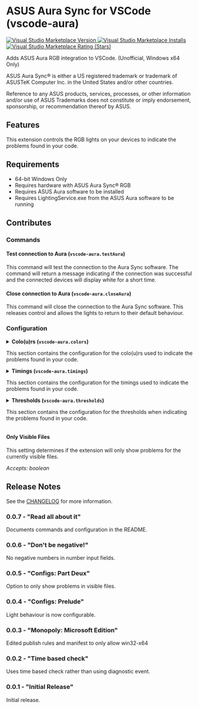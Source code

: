 # ASUS Aura Sync for VSCode (vscode-aura)

[![Visual Studio Marketplace Version](https://img.shields.io/visual-studio-marketplace/v/obfuscatedgenerated.vscode-aura) ![Visual Studio Marketplace Installs](https://img.shields.io/visual-studio-marketplace/d/obfuscatedgenerated.vscode-aura?label=installs) ![Visual Studio Marketplace Rating (Stars)](https://img.shields.io/visual-studio-marketplace/stars/obfuscatedgenerated.vscode-aura)](https://marketplace.visualstudio.com/items?itemName=obfuscatedgenerated.vscode-aura)


Adds ASUS Aura RGB integration to VSCode. (Unofficial, Windows x64 Only)

ASUS Aura Sync® is either a US registered trademark or trademark of ASUSTeK Computer Inc. in the United States and/or other countries.

Reference to any ASUS products, services, processes, or other information and/or use of ASUS Trademarks does not constitute or imply endorsement, sponsorship, or recommendation thereof by ASUS.

## Features

This extension controls the RGB lights on your devices to indicate the problems found in your code.

## Requirements

- 64-bit Windows Only
- Requires hardware with ASUS Aura Sync® RGB
- Requires ASUS Aura software to be installed
- Requires LightingService.exe from the ASUS Aura software to be running

## Contributes

### Commands

#### Test connection to Aura (`vscode-aura.testAura`)

This command will test the connection to the Aura Sync software. The command will return a message indicating if the connection was successful and the connected devices will display white for a short time.

#### Close connection to Aura (`vscode-aura.closeAura`)

This command will close the connection to the Aura Sync software. This releases control and allows the lights to return to their default behaviour.

### Configuration

<details>
<summary><h4 style="display:inline">Colo(u)rs (<code>vscode-aura.colors</code>)</h4>

This section contains the configuration for the colo(u)rs used to indicate the problems found in your code.
</summary>

##### Colors > Info (`vscode-aura.colors.info`)

This is the colo(u)r used to indicate an info problem.

*Accepts: hex color string*


##### Colors > Warning (`vscode-aura.colors.warning`)

This is the colo(u)r used to indicate an info problem.

*Accepts: hex color string*

##### Colors > Error (`vscode-aura.colors.error`)

This is the colo(u)r used to indicate an info problem.

*Accepts: hex color string*
</details>


<details>
<summary>
<h4 style="display:inline">Timings (<code>vscode-aura.timings</code>)</h4>

This section contains the configuration for the timings used to indicate the problems found in your code.
</summary>

##### Timings > Update Interval (`vscode-aura.timings.updateInterval`)

This is the length in milliseconds to update the problem count.

*Accepts: number >= 0*


##### Timings > Info Blink (`vscode-aura.timings.infoBlink`)

This is the length in milliseconds for each blink when showing info problems.

*Accepts: number >= 0*


##### Timings > Info Hold (`vscode-aura.timings.infoHold`)

This is the length in milliseconds to hold the light when showing info problems over the high threshold.

*Accepts: number >= 0*


##### Timings > Warning Blink (`vscode-aura.timings.warningBlink`)

This is the length in milliseconds for each blink when showing warning problems.

*Accepts: number >= 0*


##### Timings > Warning Hold (`vscode-aura.timings.warningHold`)

This is the length in milliseconds to hold the light when showing warning problems over the high threshold.

*Accepts: number >= 0*


##### Timings > Error Blink (`vscode-aura.timings.errorBlink`)

This is the length in milliseconds for each blink when showing error problems.

*Accepts: number >= 0*


##### Timings > Error Hold (`vscode-aura.timings.errorHold`)

This is the length in milliseconds to hold the light when showing error problems over the high threshold.

*Accepts: number >= 0*
</details>


<details>
<summary>
<h4 style="display:inline">Thresholds (<code>vscode-aura.thresholds</code>)</h4>

This section contains the configuration for the thresholds when indicating the problems found in your code.
</summary>

##### Thresholds > Info Minimum (`vscode-aura.thresholds.infoMinimum`)

This is the minimum number of info problems needed to start blinking.

*Accepts: number >= 1*


##### Thresholds > Info Maximum (`vscode-aura.thresholds.infoMaximum`)

This is the maximum number of info problems needed before the light will hold for some time. **(If it is below the minimum, holding will always happen!)**

*Accepts: number >= 1*


##### Thresholds > Warning Minimum (`vscode-aura.thresholds.warningMinimum`)

This is the minimum number of warning problems needed to start blinking.

*Accepts: number >= 1*


##### Thresholds > Warning Maximum (`vscode-aura.thresholds.warningMaximum`)

This is the maximum number of warning problems needed before the light will hold for some time. **(If it is below the minimum, holding will always happen!)**

*Accepts: number >= 1*


##### Thresholds > Error Minimum (`vscode-aura.thresholds.errorMinimum`)

This is the minimum number of error problems needed to start blinking.

*Accepts: number >= 1*

##### Thresholds > Error Maximum (`vscode-aura.thresholds.errorMaximum`)

This is the maximum number of error problems needed before the light will hold for some time. **(If it is below the minimum, holding will always happen!)**

*Accepts: number >= 1*
</details>


#### Only Visible Files

This setting determines if the extension will only show problems for the currently visible files.

*Accepts: boolean*


## Release Notes

See the [CHANGELOG](CHANGELOG.md) for more information.

### 0.0.7 - "Read all about it"

Documents commands and configuration in the README.

### 0.0.6 - "Don't be negative!"

No negative numbers in number input fields.

### 0.0.5 - "Configs: Part Deux"

Option to only show problems in visible files.

### 0.0.4 - "Configs: Prelude"

Light behaviour is now configurable.

### 0.0.3 - "Monopoly: Microsoft Edition"

Edited publish rules and manifest to only allow win32-x64

### 0.0.2 - "Time based check"

Uses time based check rather than using diagnostic event.

### 0.0.1 - "Initial Release"

Initial release.
